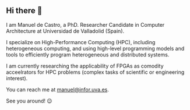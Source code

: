 ## Hi there 👋

I am Manuel de Castro, a PhD. Researcher Candidate in Computer Architecture at Universidad de Valladolid (Spain).

I specialize on High-Performance Computing (HPC), including heterogeneous computing, and using high-level programming models and tools to efficiently program heterogeneous and distributed systems.

I am currently researching the applicability of FPGAs as comodity acceelrators for HPC problems (complex tasks of scientific or engineering interest).

You can reach me at manuel@infor.uva.es.

See you around! 😉

<!--
**mdccUVa/mdccUVa** is a ✨ _special_ ✨ repository because its `README.md` (this file) appears on your GitHub profile.

Here are some ideas to get you started:

- 🔭 I’m currently working on ...
- 🌱 I’m currently learning ...
- 👯 I’m looking to collaborate on ...
- 🤔 I’m looking for help with ...
- 💬 Ask me about ...
- 📫 How to reach me: ...
- 😄 Pronouns: ...
- ⚡ Fun fact: ...
-->

